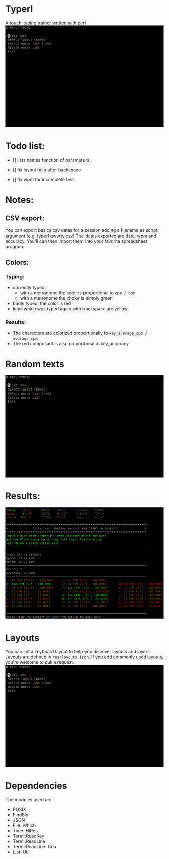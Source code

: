 # Typerl
A touch-typing trainer written with perl
![](./imgs/typing.gif)

# Todo list:
- [] lists names function of parameters.

- [] fix layout help after backspace
- [] fix wpm for incomplete test

# Notes:
## CSV export:
You can export basics csv datas for a session adding a filename as script argument (e.g. typerl qwerty.csv)
The datas exported are date, wpm and accuracy. You'll can then import them into your favorite spreadsheet program.

## Colors:

### Typing:
- correctly typed:
    - with a metronome the color is proportional to `cpm / bpm`
    - with a metronome the cholor is simply green
- badly typed, the color is red
- keys which was typed again with backspace are yellow.

### Results:
- The characters are colorized proportionally to `key_average_cpm / average_cpm`
- The red composant is also proportional to key_accuracy

# Random texts
![](./imgs/random.gif)

# Results:
![](./imgs/results.png)

# Layouts
You can set a keyboard layout to help you discover layouts and layers.
Layouts are defined in `res/layouts.json`.
If you add commonly used layouts, you're welcome to pull a request.
![](./imgs/layer.gif)

# Dependencies
The modules used are:
- POSIX
- FindBin
- JSON
- File::Which
- Time::HiRes
- Term::ReadKey
- Term::ReadLine
- Term::ReadLine::Gnu
- List::Util
